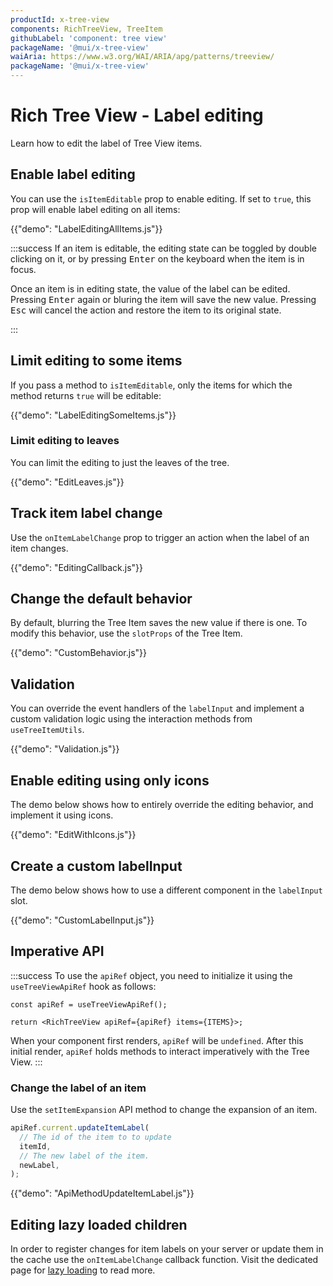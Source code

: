 ```yaml
---
productId: x-tree-view
components: RichTreeView, TreeItem
githubLabel: 'component: tree view'
packageName: '@mui/x-tree-view'
waiAria: https://www.w3.org/WAI/ARIA/apg/patterns/treeview/
packageName: '@mui/x-tree-view'
---
```


# Rich Tree View - Label editing

<p class="description">Learn how to edit the label of Tree View items.</p>

## Enable label editing

You can use the `isItemEditable` prop to enable editing.
If set to `true`, this prop will enable label editing on all items:

{{"demo": "LabelEditingAllItems.js"}}

:::success
If an item is editable, the editing state can be toggled by double clicking on it, or by pressing <kbd class="key">Enter</kbd> on the keyboard when the item is in focus.

Once an item is in editing state, the value of the label can be edited. Pressing <kbd class="key">Enter</kbd> again or bluring the item will save the new value. Pressing <kbd class="key">Esc</kbd> will cancel the action and restore the item to its original state.

:::

## Limit editing to some items

If you pass a method to `isItemEditable`, only the items for which the method returns `true` will be editable:

{{"demo": "LabelEditingSomeItems.js"}}

### Limit editing to leaves

You can limit the editing to just the leaves of the tree.

{{"demo": "EditLeaves.js"}}

## Track item label change

Use the `onItemLabelChange` prop to trigger an action when the label of an item changes.

{{"demo": "EditingCallback.js"}}

## Change the default behavior

By default, blurring the Tree Item saves the new value if there is one.
To modify this behavior, use the `slotProps` of the Tree Item.

{{"demo": "CustomBehavior.js"}}

## Validation

You can override the event handlers of the `labelInput` and implement a custom validation logic using the interaction methods from `useTreeItemUtils`.

{{"demo": "Validation.js"}}

## Enable editing using only icons

The demo below shows how to entirely override the editing behavior, and implement it using icons.

{{"demo": "EditWithIcons.js"}}

## Create a custom labelInput

The demo below shows how to use a different component in the `labelInput` slot.

{{"demo": "CustomLabelInput.js"}}

## Imperative API

:::success
To use the `apiRef` object, you need to initialize it using the `useTreeViewApiRef` hook as follows:

```tsx
const apiRef = useTreeViewApiRef();

return <RichTreeView apiRef={apiRef} items={ITEMS}>;
```

When your component first renders, `apiRef` will be `undefined`.
After this initial render, `apiRef` holds methods to interact imperatively with the Tree View.
:::

### Change the label of an item

Use the `setItemExpansion` API method to change the expansion of an item.

```ts
apiRef.current.updateItemLabel(
  // The id of the item to to update
  itemId,
  // The new label of the item.
  newLabel,
);
```

{{"demo": "ApiMethodUpdateItemLabel.js"}}

## Editing lazy loaded children

In order to register changes for item labels on your server or update them in the cache use the `onItemLabelChange` callback function. Visit the dedicated page for [lazy loading](/x/react-tree-view/rich-tree-view/lazy-loading/#lazy-loading-and-label-editing) to read more.
